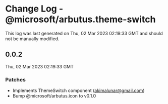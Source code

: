 # Change Log - @microsoft/arbutus.theme-switch

This log was last generated on Thu, 02 Mar 2023 02:19:33 GMT and should not be manually modified.

<!-- Start content -->

## 0.0.2

Thu, 02 Mar 2023 02:19:33 GMT

### Patches

- Implements ThemeSwitch component (akimalunar@gmail.com)
- Bump @microsoft/arbutus.icon to v0.1.0
